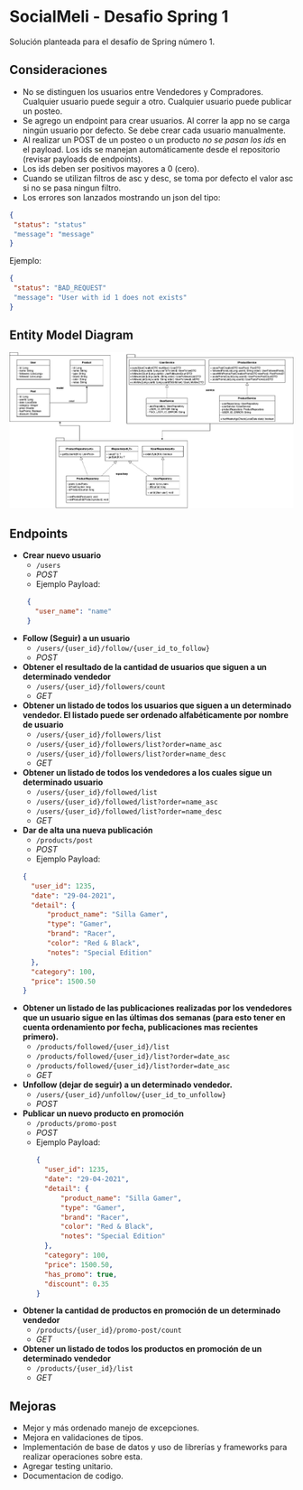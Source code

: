 # SocialMeli - Desafio Spring 1

Solución planteada para el desafío de Spring número 1. 

## Consideraciones

- No se distinguen los usuarios entre Vendedores y Compradores. Cualquier usuario puede seguir a otro. Cualquier usuario puede publicar un posteo. 
- Se agrego un endpoint para crear usuarios. Al correr la app no se carga ningún usuario por defecto. Se debe crear cada usuario manualmente. 
- Al realizar un POST de un posteo o un producto *no se pasan los ids* en el payload. Los ids se manejan automáticamente desde el repositorio (revisar payloads de endpoints). 
- Los ids deben ser positivos mayores a 0 (cero).
- Cuando se utilizan filtros de asc y desc, se toma por defecto el valor asc si no se pasa ningun filtro. 
- Los errores son lanzados mostrando un json del tipo: 
 ```json
 {
  "status": "status"
  "message": "message"
 }
 ```
 Ejemplo:
 ```json
 {
  "status": "BAD_REQUEST"
  "message": "User with id 1 does not exists"
 }
 ```

## Entity Model Diagram

![entity_model_diagram_v1](./doc/model_diagram.jpg)

## Endpoints

 - **Crear nuevo usuario**
	 - `/users`
	 - *POST*
	 - Ejemplo Payload:
   ```json
    {
      "user_name": "name"
    }
    ```
- **Follow (Seguir) a un usuario**
	- `/users/{user_id}/follow/{user_id_to_follow}`
	- *POST*
- **Obtener el resultado de la cantidad de usuarios que siguen a un determinado vendedor**
	- `/users/{user_id}/followers/count`
	- *GET*
- **Obtener un listado de todos los usuarios que siguen a un determinado vendedor. El listado puede ser ordenado alfabéticamente por nombre de usuario**
	- `/users/{user_id}/followers/list`
	- `/users/{user_id}/followers/list?order=name_asc`
	- `/users/{user_id}/followers/list?order=name_desc`
	- *GET*
- **Obtener un listado de todos los vendedores a los cuales sigue un determinado usuario**
	- `/users/{user_id}/followed/list`
	- `/users/{user_id}/followed/list?order=name_asc`
	- `/users/{user_id}/followed/list?order=name_desc`
	- *GET*
- **Dar de alta una nueva publicación**
	- `/products/post`
	- *POST*
	- Ejemplo Payload:
  ```json
  {
	"user_id": 1235,
	"date": "29-04-2021",
	"detail": {
		"product_name": "Silla Gamer",
		"type": "Gamer",
		"brand": "Racer",
		"color": "Red & Black",
		"notes": "Special Edition"
	},
	"category": 100,
	"price": 1500.50
  }
  ```
- **Obtener un listado de las publicaciones realizadas por los vendedores que un usuario sigue en las últimas dos semanas (para esto tener en cuenta ordenamiento por fecha, publicaciones mas recientes primero).**
	- `/products/followed/{user_id}/list`
	- `/products/followed/{user_id}/list?order=date_asc`
	- `/products/followed/{user_id}/list?order=date_asc`
	- *GET*
- **Unfollow (dejar de seguir) a un determinado vendedor.**
	- `/users/{user_id}/unfollow/{user_id_to_unfollow}`
	- *POST*
- **Publicar un nuevo producto en promoción**
	- `/products/promo-post`
	- *POST*
	- Ejemplo Payload:
	  ```json
	  {
		"user_id": 1235,
		"date": "29-04-2021",
		"detail": {
			"product_name": "Silla Gamer",
			"type": "Gamer",
			"brand": "Racer",
			"color": "Red & Black",
			"notes": "Special Edition"
		},
		"category": 100,
		"price": 1500.50,
		"has_promo": true,
		"discount": 0.35
	  }
	  ```
- **Obtener la cantidad de productos en promoción de un determinado vendedor**
	- `/products/{user_id}/promo-post/count`
	- *GET*
- **Obtener un listado de todos los productos en promoción de un determinado vendedor**
	- `/products/{user_id}/list`
	- *GET*

## Mejoras

 - Mejor y más ordenado manejo de excepciones. 
 - Mejora en validaciones de tipos. 
 - Implementación de base de datos y uso de librerías y frameworks para realizar operaciones sobre esta. 
 - Agregar testing unitario.
 - Documentacion de codigo.
